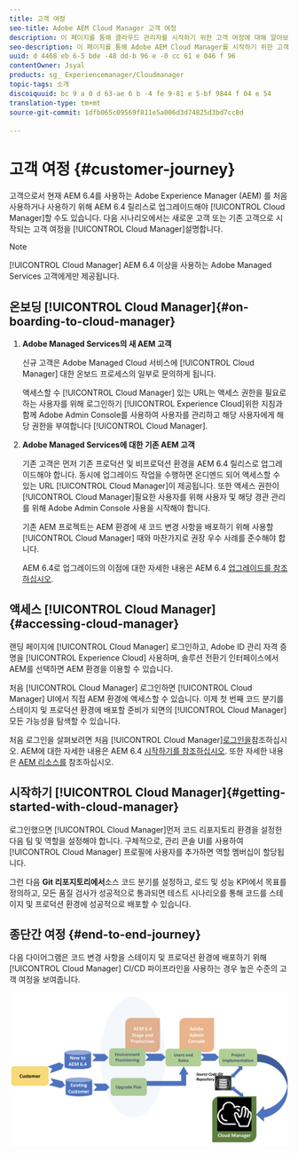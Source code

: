```yaml
---
title: 고객 여정
seo-title: Adobe AEM Cloud Manager 고객 여정
description: 이 페이지를 통해 클라우드 관리자를 시작하기 위한 고객 여정에 대해 알아보십시오.
seo-description: 이 페이지를 통해 Adobe AEM Cloud Manager를 시작하기 위한 고객 여정에 대해 알아보십시오.
uuid: d 4468 eb 6-5 bde -48 dd-b 96 e -0 cc 61 e 046 f 96
contentOwner: Jsyal
products: sg_ Experiencemanager/Cloudmanager
topic-tags: 소개
discoiquuid: bc 9 a 0 d 63-ae 6 b -4 fe 9-81 e 5-bf 9844 f 04 e 54
translation-type: tm+mt
source-git-commit: 1dfb065c09569f811e5a006d3d74825d3bd7cc8d

---
```



# 고객 여정 {#customer-journey}

고객으로서 현재 AEM 6.4를 사용하는 Adobe Experience Manager (AEM) 를 처음 사용하거나 사용하기 위해 AEM 6.4 릴리스로 업그레이드해야 [!UICONTROL Cloud Manager]할 수도 있습니다. 다음 시나리오에서는 새로운 고객 또는 기존 고객으로 시작되는 고객 여정을 [!UICONTROL Cloud Manager]설명합니다.

>[!NOTE]
>
>[!UICONTROL Cloud Manager] AEM 6.4 이상을 사용하는 Adobe Managed Services 고객에게만 제공됩니다.

## 온보딩 [!UICONTROL Cloud Manager]{#on-boarding-to-cloud-manager}

1. **Adobe Managed Services의 새 AEM 고객**

   신규 고객은 Adobe Managed Cloud 서비스에 [!UICONTROL Cloud Manager] 대한 온보드 프로세스의 일부로 문의하게 됩니다.

   액세스할 수 [!UICONTROL Cloud Manager] 있는 URL는 액세스 권한을 필요로 하는 사용자를 위해 로그인하기 [!UICONTROL Experience Cloud]위한 지침과 함께 Adobe Admin Console를 사용하여 사용자를 관리하고 해당 사용자에게 해당 권한을 부여합니다 [!UICONTROL Cloud Manager].

1. **Adobe Managed Services에 대한 기존 AEM 고객**

   기존 고객은 먼저 기존 프로덕션 및 비프로덕션 환경을 AEM 6.4 릴리스로 업그레이드해야 합니다. 동시에 업그레이드 작업을 수행하면 온디멘드 되어 액세스할 수 있는 URL [!UICONTROL Cloud Manager]이 제공됩니다. 또한 액세스 권한이 [!UICONTROL Cloud Manager]필요한 사용자를 위해 사용자 및 해당 경관 관리를 위해 Adobe Admin Console 사용을 시작해야 합니다.

   기존 AEM 프로젝트는 AEM 환경에 새 코드 변경 사항을 배포하기 위해 사용할 [!UICONTROL Cloud Manager] 때와 마찬가지로 권장 우수 사례를 준수해야 합니다.

   AEM 6.4로 업그레이드의 이점에 대한 자세한 내용은 AEM 6.4 [업그레이드를 참조하십시오](https://helpx.adobe.com/experience-manager/6-4/sites/deploying/using/upgrade.html).

## 액세스 [!UICONTROL Cloud Manager]{#accessing-cloud-manager}

랜딩 페이지에 [!UICONTROL Cloud Manager] 로그인하고, Adobe ID 관리 자격 증명을 [!UICONTROL Experience Cloud] 사용하며, 솔루션 전환기 인터페이스에서 AEM를 선택하면 AEM 환경을 이용할 수 있습니다.

처음 [!UICONTROL Cloud Manager] 로그인하면 [!UICONTROL Cloud Manager] UI에서 직접 AEM 환경에 액세스할 수 있습니다. 이제 첫 번째 코드 분기를 스테이지 및 프로덕션 환경에 배포할 준비가 되면의 [!UICONTROL Cloud Manager]모든 가능성을 탐색할 수 있습니다.

처음 로그인을 살펴보려면 처음 [!UICONTROL Cloud Manager][로그인을](first-time-login.md)참조하십시오. AEM에 대한 자세한 내용은 AEM 6.4 [시작하기를 참조하십시오](https://helpx.adobe.com/experience-manager/6-4/sites/deploying/using/deploy.html). 또한 자세한 내용은 [AEM 리소스를](https://www.adobe.com/marketing-cloud/experience-manager/resources.html?promoid=759X6WV8&mv=other) 참조하십시오.

## 시작하기 [!UICONTROL Cloud Manager]{#getting-started-with-cloud-manager}

로그인했으면 [!UICONTROL Cloud Manager]먼저 코드 리포지토리 환경을 설정한 다음 팀 및 역할을 설정해야 합니다. 구체적으로, 관리 콘솔 UI를 사용하여 [!UICONTROL Cloud Manager] 프로필에 사용자를 추가하면 역할 멤버십이 할당됩니다.

그런 다음 **Git 리포지토리에서**소스 코드 분기를 설정하고, 로드 및 성능 KPI에서 목표를 정의하고, 모든 품질 검사가 성공적으로 통과되면 테스트 시나리오를 통해 코드를 스테이지 및 프로덕션 환경에 성공적으로 배포할 수 있습니다.

## 종단간 여정 {#end-to-end-journey}

다음 다이어그램은 코드 변경 사항을 스테이지 및 프로덕션 환경에 배포하기 위해 [!UICONTROL Cloud Manager] CI/CD 파이프라인을 사용하는 경우 높은 수준의 고객 여정을 보여줍니다.

![](assets/screen_shot_2018-05-15at124004pm.png)

